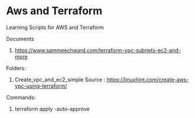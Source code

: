 # Aws and Terraform
Learning Scripts for AWS and Terraform

Documents
1. https://www.sammeechward.com/terraform-vpc-subnets-ec2-and-more

Folders: 
1. Create_vpc_and_ec2_simple
    Source : https://linuxhint.com/create-aws-vpc-using-terraform/


Commands: 

1. terraform apply -auto-approve